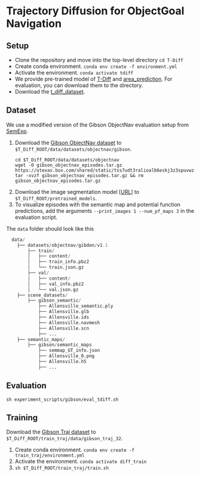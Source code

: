 # Trajectory Diffusion for ObjectGoal Navigation

## Setup
- Clone the repository and move into the top-level directory `cd T-Diff`
- Create conda environment. `conda env create -f environment.yml`
- Activate the environment. `conda activate tdiff`
- We provide pre-trained model of [T-Diff](https://drive.google.com/file/d/1AzJEfhy8Sfu_CUiNTwO4RkZEmbX04k42/view?usp=sharing) and [area_prediction](https://drive.google.com/file/d/113hMyZFT5orwfcFlrX_ESRawbrr6UiT7/view?usp=sharing). For evaluation, you can download them to the directory.
- Download the [t_diff_dataset](....).  

## Dataset
We use a modified version of the Gibson ObjectNav evaluation setup from [SemExp](https://github.com/devendrachaplot/Object-Goal-Navigation).

1. Download the [Gibson ObjectNav dataset](https://utexas.box.com/s/tss7udt3ralioalb6eskj3z3spuvwz7v) to `$T_Diff_ROOT/data/datasets/objectnav/gibson`.
    ```
    cd $T_Diff_ROOT/data/datasets/objectnav
    wget -O gibson_objectnav_episodes.tar.gz https://utexas.box.com/shared/static/tss7udt3ralioalb6eskj3z3spuvwz7v.gz
    tar -xvzf gibson_objectnav_episodes.tar.gz && rm gibson_objectnav_episodes.tar.gz
    ```
2. Download the image segmentation model [[URL](https://utexas.box.com/s/sf4prmup4fsiu6taljnt5ht8unev5ikq)] to `$T_Diff_ROOT/pretrained_models`.
3. To visualize episodes with the semantic map and potential function predictions, add the arguments `--print_images 1 --num_pf_maps 3` in the evaluation script.

The `data` folder should look like this
```python
  data/ 
    ├── datasets/objectnav/gibdon/v1.1
        ├── train/
        │   ├── content/
        │   ├── train_info.pbz2
        │   └── train.json.gz
        ├── val/
        │   ├── content/
        │   ├── val_info.pbz2
        │   └── val.json.gz
    ├── scene_datasets/
        ├── gibson_semantic/
            ├── Allensville_semantic.ply
            ├── Allensville.glb
            ├── Allensville.ids
            ├── Allensville.navmesh
            ├── Allensville.scn
            ├── ...
    ├── semantic_maps/
        ├── gibson/semantic_maps
            ├── semmap_GT_info.json
            ├── Allensville_0.png
            ├── Allensville.h5
            ├── ...
```

<!-- ## Training and Evaluation -->
<!-- ### Train your own trajectory diffusion model  -->

## Evaluation 
`sh experiment_scripts/gibson/eval_tdiff.sh`

## Training
Download the [Gibson Traj dataset](https://drive.google.com/file/d/1p5h7wxRwnPZ63cwZK6DWhpJKErhWNuDb/view?usp=sharing) to `$T_Diff_ROOT/train_traj/data/gibson_traj_32`.

1. Create conda environment. `conda env create -f train_traj/environment.yml`
2. Activate the environment. `conda activate diff_train`
3. `sh $T_Diff_ROOT/train_traj/train.sh`
